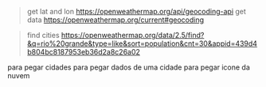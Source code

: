 > get lat and lon https://openweathermap.org/api/geocoding-api
> get data https://openweathermap.org/current#geocoding

> find cities https://openweathermap.org/data/2.5/find?&q=rio%20grande&type=like&sort=population&cnt=30&appid=439d4b804bc8187953eb36d2a8c26a02



para pegar cidades
para pegar dados de uma cidade
para pegar icone da nuvem
